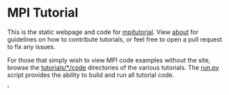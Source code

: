 MPI Tutorial
============

This is the static webpage and code for [mpitutorial](mpitutorial.com). View [about](mpitutorial.com/about/) for guidelines on how to contribute tutorials, or feel free to open a pull request to fix any issues.

For those that simply wish to view MPI code examples without the site, browse the [tutorials/*/code](https://github.com/Cole9712/mpitutorial/tree/gh-pages/tutorials) directories of the various tutorials. The [run.py](https://github.com/Cole9712/mpitutorial/blob/gh-pages/tutorials/run.py) script provides the ability to build and run all tutorial code.


'
